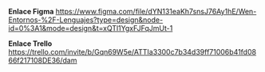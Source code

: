 **Enlace Figma** https://www.figma.com/file/dYN131eaKh7snsJ76Ay1hE/Wen-Entornos-%2F-Lenguajes?type=design&node-id=0%3A1&mode=design&t=xQTl1YgxFJFqJmUt-1


**Enlace Trello** https://trello.com/invite/b/Gqn69W5e/ATTIa3300c7b34d39ff71006b41fd0866f217108DE36/dam

